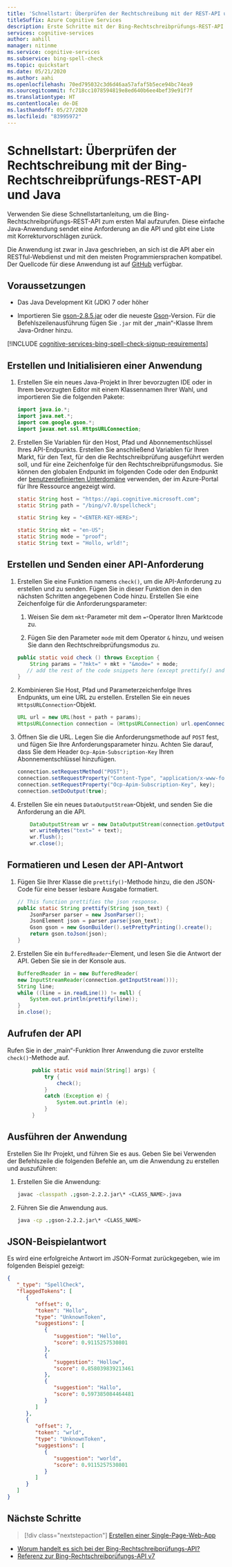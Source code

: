 ```yaml
---
title: 'Schnellstart: Überprüfen der Rechtschreibung mit der REST-API und Java – Bing-Rechtschreibprüfung'
titleSuffix: Azure Cognitive Services
description: Erste Schritte mit der Bing-Rechtschreibprüfungs-REST-API zum Überprüfen von Rechtschreibung und Grammatik
services: cognitive-services
author: aahill
manager: nitinme
ms.service: cognitive-services
ms.subservice: bing-spell-check
ms.topic: quickstart
ms.date: 05/21/2020
ms.author: aahi
ms.openlocfilehash: 70ed795032c3d6d46aa57afaf5b5ece94bc74ea9
ms.sourcegitcommit: fc718cc1078594819e8ed640b6ee4bef39e91f7f
ms.translationtype: HT
ms.contentlocale: de-DE
ms.lasthandoff: 05/27/2020
ms.locfileid: "83995972"
---
```

# <a name="quickstart-check-spelling-with-the-bing-spell-check-rest-api-and-java"></a>Schnellstart: Überprüfen der Rechtschreibung mit der Bing-Rechtschreibprüfungs-REST-API und Java

Verwenden Sie diese Schnellstartanleitung, um die Bing-Rechtschreibprüfungs-REST-API zum ersten Mal aufzurufen. Diese einfache Java-Anwendung sendet eine Anforderung an die API und gibt eine Liste mit Korrekturvorschlägen zurück. 

Die Anwendung ist zwar in Java geschrieben, an sich ist die API aber ein RESTful-Webdienst und mit den meisten Programmiersprachen kompatibel. Der Quellcode für diese Anwendung ist auf [GitHub](https://github.com/Azure-Samples/cognitive-services-REST-api-samples/blob/master/java/Search/BingSpellCheck.java) verfügbar.

## <a name="prerequisites"></a>Voraussetzungen

* Das Java Development Kit (JDK) 7 oder höher

* Importieren Sie [gson-2.8.5.jar](https://libraries.io/maven/com.google.code.gson%3Agson) oder die neueste [Gson](https://github.com/google/gson)-Version. Für die Befehlszeilenausführung fügen Sie `.jar` mit der „main“-Klasse Ihrem Java-Ordner hinzu.

[!INCLUDE [cognitive-services-bing-spell-check-signup-requirements](../../../../includes/cognitive-services-bing-spell-check-signup-requirements.md)]

## <a name="create-and-initialize-an-application"></a>Erstellen und Initialisieren einer Anwendung

1. Erstellen Sie ein neues Java-Projekt in Ihrer bevorzugten IDE oder in Ihrem bevorzugten Editor mit einem Klassennamen Ihrer Wahl, und importieren Sie die folgenden Pakete:

    ```java
    import java.io.*;
    import java.net.*;
    import com.google.gson.*;
    import javax.net.ssl.HttpsURLConnection;
    ```

2. Erstellen Sie Variablen für den Host, Pfad und Abonnementschlüssel Ihres API-Endpunkts. Erstellen Sie anschließend Variablen für Ihren Markt, für den Text, für den die Rechtschreibprüfung ausgeführt werden soll, und für eine Zeichenfolge für den Rechtschreibprüfungsmodus. Sie können den globalen Endpunkt im folgenden Code oder den Endpunkt der [benutzerdefinierten Unterdomäne](../../../cognitive-services/cognitive-services-custom-subdomains.md) verwenden, der im Azure-Portal für Ihre Ressource angezeigt wird.

    ```java
    static String host = "https://api.cognitive.microsoft.com";
    static String path = "/bing/v7.0/spellcheck";

    static String key = "<ENTER-KEY-HERE>";

    static String mkt = "en-US";
    static String mode = "proof";
    static String text = "Hollo, wrld!";
    ```

## <a name="create-and-send-an-api-request"></a>Erstellen und Senden einer API-Anforderung

1. Erstellen Sie eine Funktion namens `check()`, um die API-Anforderung zu erstellen und zu senden. Fügen Sie in dieser Funktion den in den nächsten Schritten angegebenen Code hinzu. Erstellen Sie eine Zeichenfolge für die Anforderungsparameter:

   1. Weisen Sie dem `mkt`-Parameter mit dem `=`-Operator Ihren Marktcode zu. 

   1. Fügen Sie den Parameter `mode` mit dem Operator `&` hinzu, und weisen Sie dann den Rechtschreibprüfungsmodus zu. 

   ```java
   public static void check () throws Exception {
       String params = "?mkt=" + mkt + "&mode=" + mode;
      // add the rest of the code snippets here (except prettify() and main())...
   }
   ```

2. Kombinieren Sie Host, Pfad und Parameterzeichenfolge Ihres Endpunkts, um eine URL zu erstellen. Erstellen Sie ein neues `HttpsURLConnection`-Objekt.

    ```java
    URL url = new URL(host + path + params);
    HttpsURLConnection connection = (HttpsURLConnection) url.openConnection();
    ```

3. Öffnen Sie die URL. Legen Sie die Anforderungsmethode auf `POST` fest, und fügen Sie Ihre Anforderungsparameter hinzu. Achten Sie darauf, dass Sie dem Header `Ocp-Apim-Subscription-Key` Ihren Abonnementschlüssel hinzufügen.

    ```java
    connection.setRequestMethod("POST");
    connection.setRequestProperty("Content-Type", "application/x-www-form-urlencoded");
    connection.setRequestProperty("Ocp-Apim-Subscription-Key", key);
    connection.setDoOutput(true);
    ```

4. Erstellen Sie ein neues `DataOutputStream`-Objekt, und senden Sie die Anforderung an die API.

    ```java
        DataOutputStream wr = new DataOutputStream(connection.getOutputStream());
        wr.writeBytes("text=" + text);
        wr.flush();
        wr.close();
    ```

## <a name="format-and-read-the-api-response"></a>Formatieren und Lesen der API-Antwort

1. Fügen Sie Ihrer Klasse die `prettify()`-Methode hinzu, die den JSON-Code für eine besser lesbare Ausgabe formatiert.

    ``` java
    // This function prettifies the json response.
    public static String prettify(String json_text) {
        JsonParser parser = new JsonParser();
        JsonElement json = parser.parse(json_text);
        Gson gson = new GsonBuilder().setPrettyPrinting().create();
        return gson.toJson(json);
    }
    ```

1. Erstellen Sie ein `BufferedReader`-Element, und lesen Sie die Antwort der API. Geben Sie sie in der Konsole aus.
    
    ```java
    BufferedReader in = new BufferedReader(
    new InputStreamReader(connection.getInputStream()));
    String line;
    while ((line = in.readLine()) != null) {
        System.out.println(prettify(line));
    }
    in.close();
    ```

## <a name="call-the-api"></a>Aufrufen der API

Rufen Sie in der „main“-Funktion Ihrer Anwendung die zuvor erstellte `check()`-Methode auf.
```java
        public static void main(String[] args) {
            try {
                check();
            }
            catch (Exception e) {
                System.out.println (e);
            }
        }
```

## <a name="run-the-application"></a>Ausführen der Anwendung

Erstellen Sie Ihr Projekt, und führen Sie es aus. Geben Sie bei Verwenden der Befehlszeile die folgenden Befehle an, um die Anwendung zu erstellen und auszuführen:

1. Erstellen Sie die Anwendung:

   ```bash
   javac -classpath .;gson-2.2.2.jar\* <CLASS_NAME>.java
   ```

2. Führen Sie die Anwendung aus.

   ```bash
   java -cp .;gson-2.2.2.jar\* <CLASS_NAME>
   ```

## <a name="example-json-response"></a>JSON-Beispielantwort

Es wird eine erfolgreiche Antwort im JSON-Format zurückgegeben, wie im folgenden Beispiel gezeigt:

```json
{
   "_type": "SpellCheck",
   "flaggedTokens": [
      {
         "offset": 0,
         "token": "Hollo",
         "type": "UnknownToken",
         "suggestions": [
            {
               "suggestion": "Hello",
               "score": 0.9115257530801
            },
            {
               "suggestion": "Hollow",
               "score": 0.858039839213461
            },
            {
               "suggestion": "Hallo",
               "score": 0.597385084464481
            }
         ]
      },
      {
         "offset": 7,
         "token": "wrld",
         "type": "UnknownToken",
         "suggestions": [
            {
               "suggestion": "world",
               "score": 0.9115257530801
            }
         ]
      }
   ]
}
```

## <a name="next-steps"></a>Nächste Schritte

> [!div class="nextstepaction"]
> [Erstellen einer Single-Page-Web-App](../tutorials/spellcheck.md)

- [Worum handelt es sich bei der Bing-Rechtschreibprüfungs-API?](../overview.md)
- [Referenz zur Bing-Rechtschreibprüfungs-API v7](https://docs.microsoft.com/rest/api/cognitiveservices-bingsearch/bing-spell-check-api-v7-reference)
